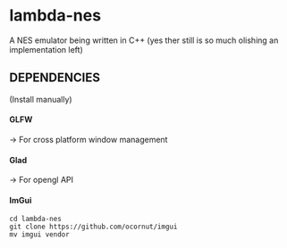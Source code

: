 # lambda-nes
A NES emulator being written in C++ (yes ther still is so much olishing an implementation left)

<h2>DEPENDENCIES</h2> (Install manually)

<h4>GLFW</h4>
-> For cross platform window management

<h4>Glad</h4>
-> For opengl API

<h4>ImGui</h4>

```
cd lambda-nes
git clone https://github.com/ocornut/imgui
mv imgui vendor
```
